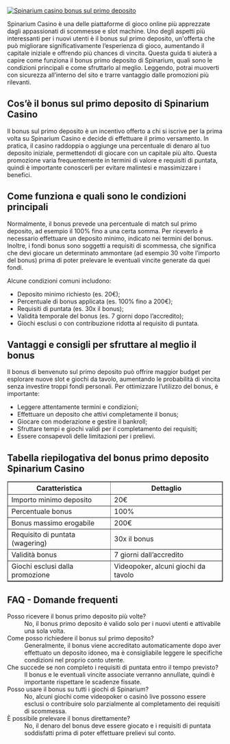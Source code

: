 [![Spinarium casino bonus sul primo deposito](https://123-caf.pages.dev/gitsignup.png)](https://vrmoo.ru/Bt82HjjY)

<p>Spinarium Casino è una delle piattaforme di gioco online più apprezzate dagli appassionati di scommesse e slot machine. Uno degli aspetti più interessanti per i nuovi utenti è il bonus sul primo deposito, un'offerta che può migliorare significativamente l’esperienza di gioco, aumentando il capitale iniziale e offrendo più chances di vincita. Questa guida ti aiuterà a capire come funziona il bonus primo deposito di Spinarium, quali sono le condizioni principali e come sfruttarlo al meglio. Leggendo, potrai muoverti con sicurezza all’interno del sito e trarre vantaggio dalle promozioni più rilevanti.</p>  <h2>Cos’è il bonus sul primo deposito di Spinarium Casino</h2> <p>Il bonus sul primo deposito è un incentivo offerto a chi si iscrive per la prima volta su Spinarium Casino e decide di effettuare il primo versamento. In pratica, il casino raddoppia o aggiunge una percentuale di denaro al tuo deposito iniziale, permettendoti di giocare con un capitale più alto. Questa promozione varia frequentemente in termini di valore e requisiti di puntata, quindi è importante conoscerli per evitare malintesi e massimizzare i benefici.</p>  <h2>Come funziona e quali sono le condizioni principali</h2> <p>Normalmente, il bonus prevede una percentuale di match sul primo deposito, ad esempio il 100% fino a una certa somma. Per riceverlo è necessario effettuare un deposito minimo, indicato nei termini del bonus. Inoltre, i fondi bonus sono soggetti a requisiti di scommessa, che significa che devi giocare un determinato ammontare (ad esempio 30 volte l’importo del bonus) prima di poter prelevare le eventuali vincite generate da quei fondi.</p> <p>Alcune condizioni comuni includono:</p> <ul> <li>Deposito minimo richiesto (es. 20€);</li> <li>Percentuale di bonus applicata (es. 100% fino a 200€);</li> <li>Requisiti di puntata (es. 30x il bonus);</li> <li>Validità temporale del bonus (es. 7 giorni dopo l’accredito);</li> <li>Giochi esclusi o con contribuzione ridotta al requisito di puntata.</li> </ul>  <h2>Vantaggi e consigli per sfruttare al meglio il bonus</h2> <p>Il bonus di benvenuto sul primo deposito può offrire maggior budget per esplorare nuove slot e giochi da tavolo, aumentando le probabilità di vincita senza investire troppi fondi personali. Per ottimizzare l’utilizzo del bonus, è importante:</p> <ul> <li>Leggere attentamente termini e condizioni;</li> <li>Effettuare un deposito che attivi completamente il bonus;</li> <li>Giocare con moderazione e gestire il bankroll;</li> <li>Sfruttare tempi e giochi validi per il completamento dei requisiti;</li> <li>Essere consapevoli delle limitazioni per i prelievi.</li> </ul>  <h2>Tabella riepilogativa del bonus primo deposito Spinarium Casino</h2> <table border="1" cellspacing="0" cellpadding="5">   <thead>     <tr>       <th>Caratteristica</th>       <th>Dettaglio</th>     </tr>   </thead>   <tbody>     <tr>       <td>Importo minimo deposito</td>       <td>20€</td>     </tr>     <tr>       <td>Percentuale bonus</td>       <td>100%</td>     </tr>     <tr>       <td>Bonus massimo erogabile</td>       <td>200€</td>     </tr>     <tr>       <td>Requisito di puntata (wagering)</td>       <td>30x il bonus</td>     </tr>     <tr>       <td>Validità bonus</td>       <td>7 giorni dall’accredito</td>     </tr>     <tr>       <td>Giochi esclusi dalla promozione</td>       <td>Videopoker, alcuni giochi da tavolo</td>     </tr>   </tbody> </table>  <h2>FAQ - Domande frequenti</h2> <dl>   <dt>Posso ricevere il bonus primo deposito più volte?</dt>   <dd>No, il bonus primo deposito è valido solo per i nuovi utenti e attivabile una sola volta.</dd>    <dt>Come posso richiedere il bonus sul primo deposito?</dt>   <dd>Generalmente, il bonus viene accreditato automaticamente dopo aver effettuato un deposito idoneo, ma è consigliabile leggere le specifiche condizioni nel proprio conto utente.</dd>    <dt>Che succede se non completo i requisiti di puntata entro il tempo previsto?</dt>   <dd>Il bonus e le eventuali vincite associate verranno annullate, quindi è importante rispettare le scadenze fissate.</dd>    <dt>Posso usare il bonus su tutti i giochi di Spinarium?</dt>   <dd>No, alcuni giochi come videopoker o casinò live possono essere esclusi o contribuire solo parzialmente al completamento dei requisiti di scommessa.</dd>    <dt>È possibile prelevare il bonus direttamente?</dt>   <dd>No, il denaro del bonus deve essere giocato e i requisiti di puntata soddisfatti prima di poter effettuare prelievi sul conto.</dd> </dl>